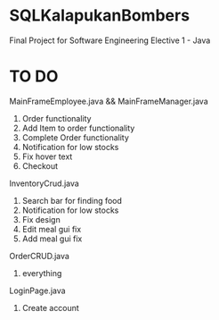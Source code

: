 # SQLKalapukanBombers

Final Project for Software Engineering Elective 1 - Java

# TO DO
MainFrameEmployee.java && MainFrameManager.java
  1. Order functionality
  2. Add Item to order functionality
  3. Complete Order functionality
  4. Notification for low stocks
  5. Fix hover text
  6. Checkout
     
InventoryCrud.java
  1. Search bar for finding food
  2. Notification for low stocks
  3. Fix design
  4. Edit meal gui fix
  5. Add meal gui fix
  
OrderCRUD.java
  1. everything

LoginPage.java
  1. Create account

